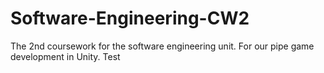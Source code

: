 # Software-Engineering-CW2
The 2nd coursework for the software engineering unit. For our pipe game development in Unity. Test
